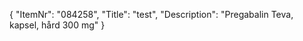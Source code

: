 {
  "ItemNr": "084258",
  "Title": "test",
  "Description": "Pregabalin Teva, kapsel, hård 300 mg"
}